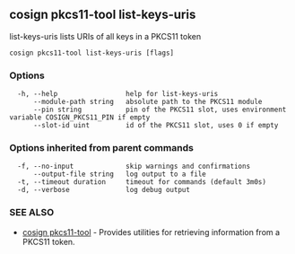 ## cosign pkcs11-tool list-keys-uris

list-keys-uris lists URIs of all keys in a PKCS11 token

```
cosign pkcs11-tool list-keys-uris [flags]
```

### Options

```
  -h, --help                 help for list-keys-uris
      --module-path string   absolute path to the PKCS11 module
      --pin string           pin of the PKCS11 slot, uses environment variable COSIGN_PKCS11_PIN if empty
      --slot-id uint         id of the PKCS11 slot, uses 0 if empty
```

### Options inherited from parent commands

```
  -f, --no-input             skip warnings and confirmations
      --output-file string   log output to a file
  -t, --timeout duration     timeout for commands (default 3m0s)
  -d, --verbose              log debug output
```

### SEE ALSO

* [cosign pkcs11-tool](cosign_pkcs11-tool.md)	 - Provides utilities for retrieving information from a PKCS11 token.

